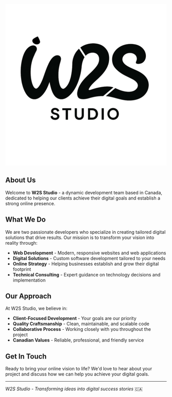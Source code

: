 <img src="https://github.com/W2S-studio/.github/blob/main/profile/Icon.jpg">

## About Us

Welcome to **W2S Studio** - a dynamic development team based in Canada, dedicated to helping our clients achieve their digital goals and establish a strong online presence.

## What We Do

We are two passionate developers who specialize in creating tailored digital solutions that drive results. Our mission is to transform your vision into reality through:

-   **Web Development** - Modern, responsive websites and web applications
-   **Digital Solutions** - Custom software development tailored to your needs
-   **Online Strategy** - Helping businesses establish and grow their digital footprint
-   **Technical Consulting** - Expert guidance on technology decisions and implementation

## Our Approach

At W2S Studio, we believe in:

-   **Client-Focused Development** - Your goals are our priority
-   **Quality Craftsmanship** - Clean, maintainable, and scalable code
-   **Collaborative Process** - Working closely with you throughout the project
-   **Canadian Values** - Reliable, professional, and friendly service

## Get In Touch

Ready to bring your online vision to life? We'd love to hear about your project and discuss how we can help you achieve your digital goals.

----------

_W2S Studio - Transforming ideas into digital success stories_ 🇨🇦
